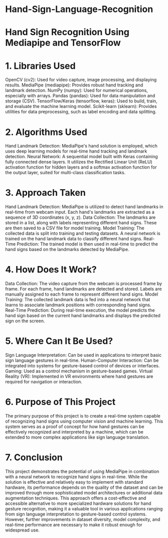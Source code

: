 # Hand-Sign-Language-Recognition
# Hand Sign Recognition Using Mediapipe and TensorFlow

# 1. Libraries Used
OpenCV (cv2): 
Used for video capture, image processing, and displaying results.
MediaPipe (mediapipe): 
Provides robust hand tracking and landmark detection.
NumPy (numpy): 
Used for numerical operations, especially with arrays.
Pandas (pandas): 
Used for data manipulation and storage (CSV).
TensorFlow/Keras (tensorflow, keras): 
Used to build, train, and evaluate the machine learning model.
Scikit-learn (sklearn): 
Provides utilities for data preprocessing, such as label encoding and data splitting.
# 2. Algorithms Used
Hand Landmark Detection: MediaPipe's hand solution is employed, which uses deep learning models for real-time hand tracking and landmark detection.
Neural Network: A sequential model built with Keras containing fully connected dense layers. It utilizes the Rectified Linear Unit (ReLU) activation function for hidden layers and a softmax activation function for the output layer, suited for multi-class classification tasks.
# 3. Approach Taken
Hand Landmark Detection: MediaPipe is utilized to detect hand landmarks in real-time from webcam input. Each hand's landmarks are extracted as a sequence of 3D coordinates (x, y, z).
Data Collection: The landmarks are stored in a list, along with labels representing different hand signs. These are then saved to a CSV file for model training.
Model Training: The collected data is split into training and testing datasets. A neural network is trained on the hand landmark data to classify different hand signs.
Real-Time Prediction: The trained model is then used in real-time to predict the hand signs based on the landmarks detected by MediaPipe.
# 4. How Does It Work?
Data Collection: The video capture from the webcam is processed frame by frame. For each frame, hand landmarks are detected and stored. Labels are manually assigned to each frame to represent different hand signs.
Model Training: The collected landmark data is fed into a neural network that learns to associate landmark positions with corresponding hand signs.
Real-Time Prediction: During real-time execution, the model predicts the hand sign based on the current hand landmarks and displays the predicted sign on the screen.

# 5. Where Can It Be Used?
Sign Language Interpretation: Can be used in applications to interpret basic sign language gestures in real-time.
Human-Computer Interaction: Can be integrated into systems for gesture-based control of devices or interfaces.
Gaming: Used as a control mechanism in gesture-based games.
Virtual Reality (VR): Implemented in VR environments where hand gestures are required for navigation or interaction.
# 6. Purpose of This Project
The primary purpose of this project is to create a real-time system capable of recognizing hand signs using computer vision and machine learning. This system serves as a proof of concept for how hand gestures can be effectively recognized and interpreted by a machine, which can be extended to more complex applications like sign language translation.

# 7. Conclusion
This project demonstrates the potential of using MediaPipe in combination with a neural network to recognize hand signs in real-time. While the solution is effective and relatively easy to implement with standard hardware, its performance depends on the quality of the dataset and can be improved through more sophisticated model architectures or additional data augmentation techniques.
This approach offers a cost-effective and accessible alternative to more specialized hardware solutions for hand gesture recognition, making it a valuable tool in various applications ranging from sign language interpretation to gesture-based control systems. However, further improvements in dataset diversity, model complexity, and real-time performance are necessary to make it robust enough for widespread use.
